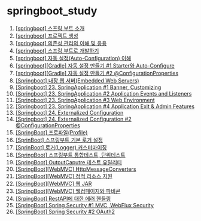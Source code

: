 # springboot_study

1. [\[springboot\] 스프링 부트 소개](https://yonghwankim-dev.tistory.com/504)
2. [\[springboot\] 프로젝트 생성](https://yonghwankim-dev.tistory.com/503)
3. [\[springboot\] 의존성 관리의 이해 및 응용](https://yonghwankim-dev.tistory.com/505)
4. [\[springboot\] 스프링 부트로 개발하기](https://yonghwankim-dev.tistory.com/506)
5. [\[springboot\] 자동 설정(Auto-Configuration) 이해](https://yonghwankim-dev.tistory.com/507)
6. [\[springboot\]\[Gradle\] 자동 설정 만들기 #1 Starter와 Auto-Configure](https://yonghwankim-dev.tistory.com/508)
7. [\[springboot\]\[Gradle\] 자동 설정 만들기 #2 @ConfigurationProperties](https://yonghwankim-dev.tistory.com/510)
8. [\[Springboot\] 내장 웹 서버(Embedded Web Servers)](https://yonghwankim-dev.tistory.com/520)
9. [\[Springboot\] 23. SpringApplication #1 Banner, Customizing](https://yonghwankim-dev.tistory.com/530)
10. [\[Springboot\] 23. SpringApplication #2 Application Events and Listeners](https://yonghwankim-dev.tistory.com/530)
11. [\[Springboot\] 23. SpringApplication #3 Web Environment](https://yonghwankim-dev.tistory.com/531)
12. [\[Springboot\] 23. SpringApplication #4 Application Exit & Admin Features](https://yonghwankim-dev.tistory.com/532)
13. [\[Springboot\] 24. Externalized Configuration](https://yonghwankim-dev.tistory.com/533)
14. [\[Springboot\] 24. Externalized Configuration #2 @ConfigurationProperties](https://yonghwankim-dev.tistory.com/534)
15. [\[SpringBoot\] 프로파일(Profile)](https://yonghwankim-dev.tistory.com/545)
16. [\[SprinBoot\] 스프링부트 기본 로거 설정](https://yonghwankim-dev.tistory.com/546)
17. [\[SprinBoot\] 로거(Logger) 커스터마이징](https://yonghwankim-dev.tistory.com/547)
18. [\[SpringBoot\] 스프링부트 통합테스트, 단위테스트](https://yonghwankim-dev.tistory.com/549)
19. [\[SpringBoot\] OutputCaputre 테스트 유틸리티](https://yonghwankim-dev.tistory.com/548)
20. [\[SpringBoot\]\[WebMVC\] HttpMessageConverters](https://yonghwankim-dev.tistory.com/550)
21. [\[SpringBoot\]\[WebMVC\] 정적 리소스 지원](https://yonghwankim-dev.tistory.com/551)
22. [\[SpringBoot\]\[WebMVC\] 웹 JAR](https://yonghwankim-dev.tistory.com/552)
23. [\[SpringBoot\]\[WebMVC\] 웰컴페이지와 파비콘](https://yonghwankim-dev.tistory.com/553)
24. [\[SrpingBoot\] RestAPI에 대한 에러 핸들링](https://yonghwankim-dev.tistory.com/556)
25. [\[SpringBoot\] Spring Security #1 MVC, WebFlux Security](https://yonghwankim-dev.tistory.com/557)
26. [\[SpringBoot\] Spring Security #2 OAuth2](https://yonghwankim-dev.tistory.com/558)






